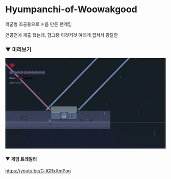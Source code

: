 # Hyumpanchi-of-Woowakgood


왁굳형 조공용으로 처음 만든 팬게임

연공전에 제출 했는데, 혐그랑 이것저것 여러개 겹쳐서 광탈함

### ▼ 미리보기

![preview_2](preview2.gif)

#### ▼ 게임 트레일러

https://youtu.be/G-lGRxXmPog
